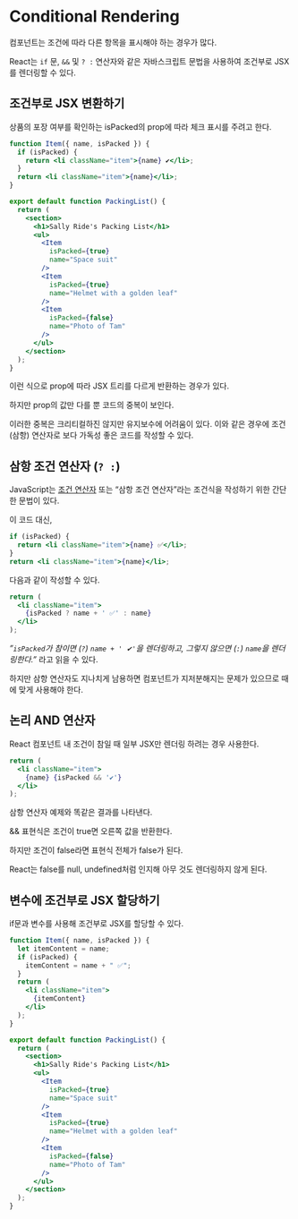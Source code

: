 # Conditional Rendering

컴포넌트는 조건에 따라 다른 항목을 표시해야 하는 경우가 많다. 

React는 `if` 문, `&&` 및 `? :` 연산자와 같은 자바스크립트 문법을 사용하여 조건부로 JSX를 렌더링할 수 있다.

## 조건부로 JSX 변환하기

상품의 포장 여부를 확인하는 isPacked의 prop에 따라 체크 표시를 주려고 한다.

```jsx
function Item({ name, isPacked }) {
  if (isPacked) {
    return <li className="item">{name} ✔</li>;
  }
  return <li className="item">{name}</li>;
}

export default function PackingList() {
  return (
    <section>
      <h1>Sally Ride's Packing List</h1>
      <ul>
        <Item
          isPacked={true}
          name="Space suit"
        />
        <Item
          isPacked={true}
          name="Helmet with a golden leaf"
        />
        <Item
          isPacked={false}
          name="Photo of Tam"
        />
      </ul>
    </section>
  );
}
```

이런 식으로 prop에 따라 JSX 트리를 다르게 반환하는 경우가 있다. 

하지만 prop의 값만 다를 뿐 코드의 중복이 보인다. 

이러한 중복은 크리티컬하진 않지만 유지보수에 어려움이 있다. 이와 같은 경우에 조건(삼항) 연산자로 보다 가독성 좋은 코드를 작성할 수 있다.

## **삼항 조건 연산자 (`? :`)**

JavaScript는 [조건 연산자](https://developer.mozilla.org/ko/docs/Web/JavaScript/Reference/Operators/Conditional_Operator) 또는 “삼항 조건 연산자”라는 조건식을 작성하기 위한 간단한 문법이 있다.

이 코드 대신,

```jsx
if (isPacked) {
  return <li className="item">{name} ✅</li>;
}
return <li className="item">{name}</li>;
```

다음과 같이 작성할 수 있다.

```jsx
return (
  <li className="item">
    {isPacked ? name + ' ✅' : name}
  </li>
);
```

*”`isPacked`가 참이면 (`?`) `name + ' ✔'`을 렌더링하고, 그렇지 않으면 (`:`) `name`을 렌더링한다.”* 라고 읽을 수 있다.

하지만 삼항 연산자도 지나치게 남용하면 컴포넌트가 지저분해지는 문제가 있으므로 때에 맞게 사용해야 한다.

## **논리 AND 연산자**

React 컴포넌트 내 조건이 참일 때 일부 JSX만 렌더링 하려는 경우 사용한다.

```jsx
return (
  <li className="item">
    {name} {isPacked && '✔'}
  </li>
);
```

삼항 연산자 예제와 똑같은 결과를 나타낸다.

 && 표현식은 조건이 true면 오른쪽 값을 반환한다. 
 
 하지만 조건이 false라면 표현식 전체가 false가 된다. 
 
 React는 false를 null, undefined처럼 인지해 아무 것도 렌더링하지 않게 된다.

## **변수에 조건부로 JSX 할당하기**

if문과 변수를 사용해 조건부로 JSX를 할당할 수 있다.

```jsx
function Item({ name, isPacked }) {
  let itemContent = name;
  if (isPacked) {
    itemContent = name + " ✅";
  }
  return (
    <li className="item">
      {itemContent}
    </li>
  );
}

export default function PackingList() {
  return (
    <section>
      <h1>Sally Ride's Packing List</h1>
      <ul>
        <Item 
          isPacked={true} 
          name="Space suit" 
        />
        <Item 
          isPacked={true} 
          name="Helmet with a golden leaf" 
        />
        <Item 
          isPacked={false} 
          name="Photo of Tam" 
        />
      </ul>
    </section>
  );
}

```